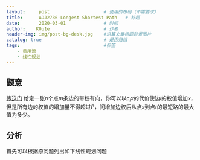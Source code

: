 ```yaml
---
layout:     post   				    # 使用的布局（不需要改）
title:      AOJ2736-Longest Shortest Path   # 标题 
date:       2020-03-01 				# 时间
author:    K0u1e					# 作者
header-img: img/post-bg-desk.jpg 	#这篇文章标题背景图片
catalog: true 						# 是否归档
tags:								#标签
    - 费用流
    - 线性规划
---
```


## 题意
[传送门](https://onlinejudge.u-aizu.ac.jp/challenges/sources/JAG/Regional/2736?year=2015)
给定一张$n$个点$m$条边的带权有向，你可以以$c_ix$的代价使边$i$的权值增加$x$，但是所有边的权值的增加量不得超过$P$，问增加边权后从点$s$到点$t$的最短路的最大值为多少。
## 分析
首先可以根据原问题列出如下线性规划问题
## 
